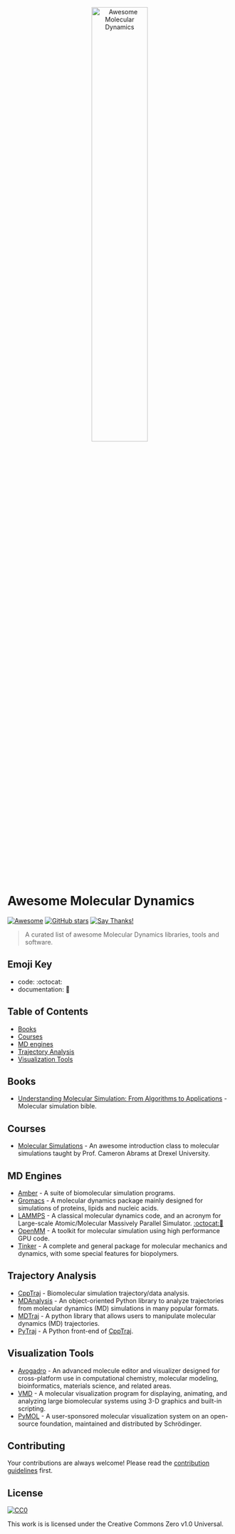 <p align="center">
  <a href="https://awesome-md.com">
    <img alt="Awesome Molecular Dynamics" src="https://awesome-md.com/assets/images/md.png" width="50%" height="50%">
  </a>
</p>

# Awesome Molecular Dynamics 
[![Awesome](https://awesome.re/badge.svg)](https://awesome.re) [![GitHub stars](https://img.shields.io/github/stars/ipudu/awesome-molecular-dynamics.svg?style=social&label=Stars)](https://github.com/ipudu/awesome-molecular-dynamics/stargazers) [![Say Thanks!](https://img.shields.io/badge/Say%20Thanks-!-1EAEDB.svg)](https://saythanks.io/to/ipudu)


> A curated list of awesome Molecular Dynamics libraries, tools and software.


## Emoji Key

* code: :octocat:
* documentation: 📖

## Table of Contents

+ [Books](#books)
+ [Courses](#courses)
+ [MD engines](#md-engines)
+ [Trajectory Analysis](#trajectory-analysis)
+ [Visualization Tools](#visualization-tools)

## Books

* [Understanding Molecular Simulation: From Algorithms to Applications](https://www.amazon.com/Understanding-Molecular-Simulation-Second-Computational/dp/0122673514/ref=sr_1_1?ie=UTF8&qid=1530897897&sr=8-1&keywords=understanding+molecular+simulation) - Molecular simulation bible.

## Courses

* [Molecular Simulations](http://www.pages.drexel.edu/~cfa22/msim/msim.html) - An awesome introduction class to molecular simulations taught by Prof. Cameron Abrams at Drexel University.

## MD Engines
* [Amber](http://ambermd.org/) - A suite of biomolecular simulation programs.
* [Gromacs](http://www.gromacs.org/) - A molecular dynamics package mainly designed for simulations of proteins, lipids and nucleic acids.
* [LAMMPS](http://lammps.sandia.gov/) - A classical molecular dynamics code, and an acronym for Large-scale Atomic/Molecular Massively Parallel Simulator. [:octocat:][lammps-code][📖][lammps-doc]
* [OpenMM](http://openmm.org/) - A toolkit for molecular simulation using high performance GPU code.
* [Tinker](https://dasher.wustl.edu/tinker/) - A complete and general package for molecular mechanics and dynamics, with some special features for biopolymers.

[lammps-code]: https://github.com/lammps/lammps
[lammps-doc]: http://lammps.sandia.gov/doc/Manual.html

## Trajectory Analysis

* [CppTraj](https://github.com/Amber-MD/cpptraj) - Biomolecular simulation trajectory/data analysis.
* [MDAnalysis](https://www.mdanalysis.org/) - An object-oriented Python library to analyze trajectories from molecular dynamics (MD) simulations in many popular formats.
* [MDTraj](http://mdtraj.org/) - A python library that allows users to manipulate molecular dynamics (MD) trajectories.
* [PyTraj](https://amber-md.github.io/pytraj/) - A Python front-end of [CppTraj](https://github.com/Amber-MD/cpptraj).

## Visualization Tools

* [Avogadro](https://avogadro.cc/) - An advanced molecule editor and visualizer designed for cross-platform use in computational chemistry, molecular modeling, bioinformatics, materials science, and related areas.
* [VMD](http://www.ks.uiuc.edu/Research/vmd/) - A molecular visualization program for displaying, animating, and analyzing large biomolecular systems using 3-D graphics and built-in scripting.
* [PyMOL](https://pymol.org/2/) - A user-sponsored molecular visualization system on an open-source foundation, maintained and distributed by Schrödinger.

## Contributing

Your contributions are always welcome! Please read the [contribution guidelines](https://github.com/ipudu/awesome-molecular-dynamics/blob/master/contributing.md) first.

## License

[![CC0](https://mirrors.creativecommons.org/presskit/buttons/88x31/svg/cc-zero.svg)](https://creativecommons.org/publicdomain/zero/1.0)

This work is is licensed under the Creative Commons Zero v1.0 Universal.